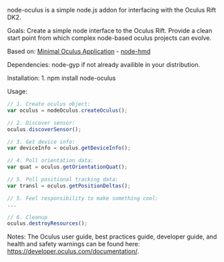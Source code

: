 node-oculus is a simple node.js addon for interfacing with the Oculus Rift DK2.

Goals: 
	Create a simple node interface to the Oculus Rift.
	Provide a clean start point from which complex node-based oculus projects can evolve.

Based on:
	[Minimal Oculus Application](https://developer.oculusvr.com/wiki/index.php?title=Minimal_Oculus_Application&status=1)
	-
	[node-hmd](https://github.com/Geocent/node-hmd)



Dependencies:
	node-gyp if not already availible in your distribution.

Installation:
	1. npm install node-oculus


Usage:
```javascript
// 1. Create oculus object:
var oculus = nodeOculus.createOculus();

// 2. Discover sensor:
oculus.discoverSensor();

// 3. Get device info:
var deviceInfo = oculus.getDeviceInfo();

// 4. Poll orientation data:
var quat = oculus.getOrientationQuat();

// 5. Poll positional tracking data:
var transl = oculus.getPositionDeltas();

// 5. Feel responsibility to make something cool:
...

// 6. Cleanup
oculus.destroyResources();
``` 

Notes:
    The Oculus user guide, best practices guide, developer guide, and health and safety warnings can be found here: https://developer.oculus.com/documentation/.